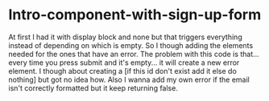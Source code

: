 # Intro-component-with-sign-up-form
At first I had it with display block and none but that triggers everything instead of depending on which is empty. So I though adding the elements needed for the ones that have an error.
The problem with this code is that... every time you press submit and it's empty... it will create a new error element. 
I though about creating a [if this id don't exist add it else do nothing] but got no idea how.
Also I wanna add my own error if the email isn't correctly formatted but it keep returning false.
